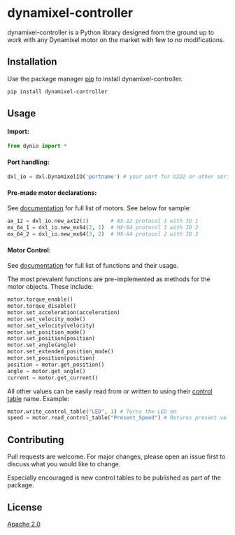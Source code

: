# dynamixel-controller

dynamixel-controller is a Python library designed from the ground up to work with any Dynamixel motor on the market with few to no modifications.

## Installation

Use the package manager [pip](https://pip.pypa.io/en/stable/) to install dynamixel-controller.

```bash
pip install dynamixel-controller
```

## Usage
#### Import:
```python
from dynio import *
```

#### Port handling:
```python
dxl_io = dxl.DynamixelIO('portname') # your port for U2D2 or other serial device
```

#### Pre-made motor declarations:
See [documentation](https://github.com/UGA-BSAIL/dynamixel-controller/blob/moreJSON/docs.md) for full list of motors. 
See below for sample:
```python
ax_12 = dxl_io.new_ax12(1)       # AX-12 protocol 1 with ID 1
mx_64_1 = dxl_io.new_mx64(2, 1)  # MX-64 protocol 1 with ID 2
mx_64_2 = dxl_io.new_mx64(3, 2)  # MX-64 protocol 2 with ID 3
```

#### Motor Control:
See [documentation](https://github.com/UGA-BSAIL/dynamixel-controller/blob/moreJSON/docs.md) for full list of functions 
and their usage.

The most prevalent functions are pre-implemented as methods for the motor objects. 
These include:
```python
motor.torque_enable()
motor.torque_disable()
motor.set_acceleration(acceleration)
motor.set_velocity_mode()
motor.set_velocity(velocity)
motor.set_position_mode()
motor.set_position(position)
motor.set_angle(angle) 
motor.set_extended_position_mode()
motor.set_position(position)
position = motor.get_position()
angle = motor.get_angle()
current = motor.get_current()
```
All other values can be easily read from or written to using their [control table](http://emanual.robotis.com/) name. Example:
```python
motor.write_control_table("LED", 1) # Turns the LED on
speed = motor.read_control_table("Present_Speed") # Returns present velocity
```

## Contributing
Pull requests are welcome. For major changes, please open an issue first to discuss what you would like to change.

Especially encouraged is new control tables to be published as part of the package.

## License
[Apache 2.0](https://choosealicense.com/licenses/apache-2.0/)